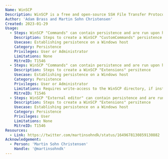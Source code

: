 ```yaml
---
Name: WinSCP
Description: WinSCP is a free and open-source SSH File Transfer Protocol, File Transfer Protocol, WebDAV, Amazon S3, and secure copy protocol (SCP) client for Microsoft Windows.
Author: 'Adam Brass and Martin Sohn Christensen'
Created: 2023-01-29
Usage:
  - Steps: WinSCP "Commands" can contain persistence and are run upon hotkeys or interaction with the WinSCP interface. The type "CustomCommands" which are command line commands, multiple CustomCommands exists by default and are stored in "HKCU:\SOFTWARE\Martin Prikryl\WinSCP 2\Configuration\CustomCommands"
    Description: Steps to create a WinSCP "CustomCommands" persistence
    Usecase: Establishing persistence on a Windows host
    Category: Persistence
    Privileges: User or Administrator
    Limitations: None
    MitreID: T1546
  - Steps: WinSCP "Commands" can contain persistence and are run upon hotkeys or interaction with the WinSCP interface. The type "Extensions" are PowerShell .ps1 files, multiple Extensions exist by default and are stored in "%LocalAppData%\Programs\WinSCP\Extensions" or "%PROGRAMFILES(X86)%\WinSCP\Extensions".
    Description: Steps to create a WinSCP "Extensions" persitence
    Usecase: Establishing persistence on a Windows host
    Category: Persistence
    Privileges: User or Administrator
    Limitations: Requires write-access to the WinSCP directory, if installed for all users in Program Files it requires administrator privileges.
    MitreID: T1546
  - Steps: WinSCP "External editor" can contain persistence and are run upon editing a remote file. Persistence is created by setting a new external editor, setting a binary as the editor, and making the editor the preferred editor. The preferred editors is stored in "HKCU\SOFTWARE\Martin Prikryl\WinSCP 2\Configuration\Interface\Editor\0".
    Description: Steps to create a WinSCP "Extensions" persitence
    Usecase: Establishing persistence on a Windows host
    Category: Persistence
    Privileges: User
    Limitations: None
    MitreID: T1546
Resources:
  - Link: https://twitter.com/martinsohndk/status/1649678130859130882
Acknowledgement:
  - Person: 'Martin Sohn Christensen'
    Handle: '@martinsohndk'
---
```

